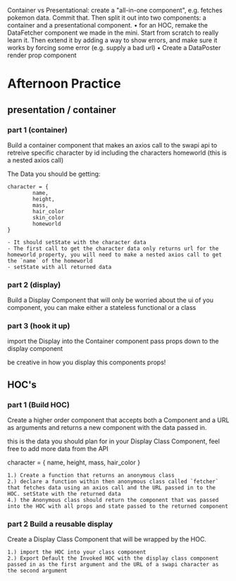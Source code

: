 Container vs Presentational: create a "all-in-one component", e.g. fetches pokemon data. Commit that. Then split it out into two components: a container and a presentational component.
• for an HOC, remake the DataFetcher component we made in the mini. Start from scratch to really learn it. Then extend it by adding a way to show errors, and make sure it works by forcing some error (e.g. supply a bad url)
• Create a DataPoster render prop component

# Afternoon Practice

## presentation / container

### part 1 (container)

Build a container component that makes an axios call to the swapi api to retreive specific character by id including the characters homeworld (this is a nested axios call)

The Data you should be getting:

    character = {
            name,
    	    height,
    		mass,
    		hair_color
    		skin_color
    		homeworld
    }

    - It should setState with the character data
    - The first call to get the character data only returns url for the homeworld property, you will need to make a nested axios call to get the `name` of the homeworld
    - setState with all returned data

### part 2 (display)

Build a Display Component that will only be worried about the ui of you component, you can make either a stateless functional or a class

### part 3 (hook it up)

import the Display into the Container component pass props down to the display component

be creative in how you display this components props!

## HOC's

### part 1 (Build HOC)

Create a higher order component that accepts both a Component and a URL as arguments and returns a new component with the data passed in.

this is the data you should plan for in your Display Class Component, feel free to add more data from the API

character = {
name,
height,
mass,
hair_color
}

    1.) Create a function that returns an anonymous class
    2.) declare a function within then anonymous class called `fetcher` that fetches data using an axios call and the URL passed in to the HOC. setState with the returned data
    4.) the Anonymous class should return the component that was passed into the HOC with all props and state passed to the returned component

### part 2 Build a reusable display

Create a Display Class Component that will be wrapped by the HOC.

    1.) import the HOC into your class component
    2.) Export Default the Invoked HOC with the display class component passed in as the first argument and the URL of a swapi character as the second argument
